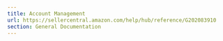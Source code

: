 ```yaml
---
title: Account Management
url: https://sellercentral.amazon.com/help/hub/reference/G202083910
section: General Documentation
---
```




